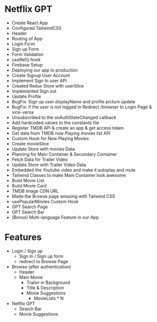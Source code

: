 # Netflix GPT

- Create React App
- Configured TailwindCSS
- Header
- Routing of App
- Login Form
- Sign up Form
- Form Validation
- useRef() hook
- Firebase Setup
- Deploying our app to production
- Create Signup User Account
- Implement Sign In user API
- Created Redux Store with userSlice
- Implemented Sign out
- Update Profile
- BugFix: Sign up user displayName and profile picture update
- BugFix: if the user is not logged in Redirect /browser to Login Page & vice-versa
- Unsubscribed to the onAuthStateChanged callback
- Add hardcoded values to the constants file
- Register TMDB API & create an app & get access token
- Get data from TMDB now Playing movies list API
- Custom Hook for Now Playing Movies
- Create movieSlice
- Update Store with movies Data
- Planning for Main Container & Secondary Container
- Fetch Data for Trailer Video
- Update Store with Trailer Video Data
- Embedded the Youtube video and make it autoplay and mute
- Tailwind Classes to make Main Container look awesome
- Build Movie List
- Build Movie Card
- TMDB Image CDN URL
- Made the Browse page amazing with Tailwind CSS
- usePopularMovies Custom Hook
- GPT Search Page
- GPT Search Bar
- (Bonus) Multi-language Feature in our App

# Features

- Login / Sign up
  - Sign In / Sign up form
  - redirect to Browse Page
- Browse (after authentication)
  - Header
  - Main Movie
    - Trailor in Background
    - Title & Description
    - Movie Suggestions
      - MovieLists \* N
- Netflix GPT
  - Search Bar
  - Movie Suggestions
